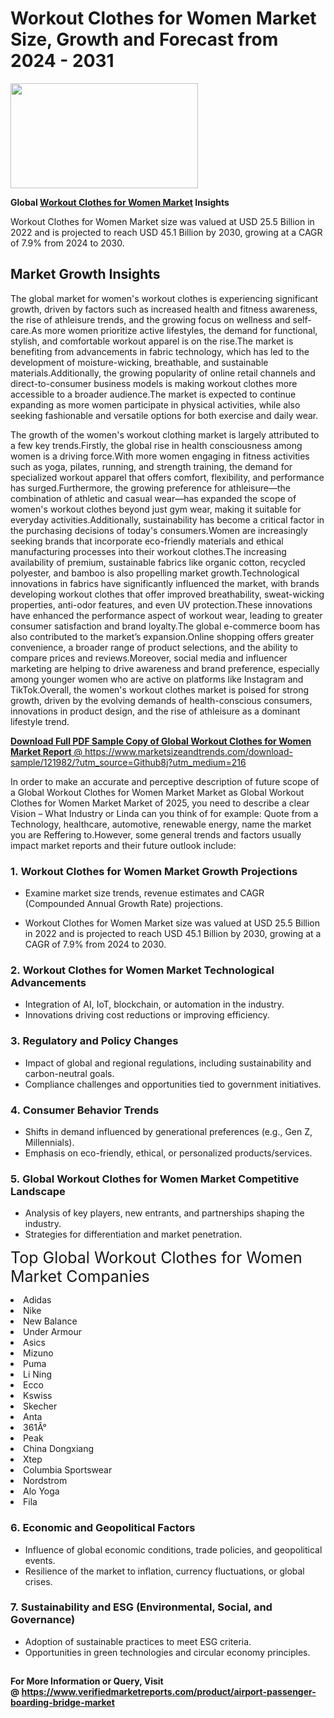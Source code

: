 <H1>Workout Clothes for Women Market Size, Growth and Forecast from 2024 - 2031</H1><img class="aligncenter size-medium wp-image-584254" src="https://thirdeyenews.in/wp-content/uploads/2024/09/Global-Market-Research-300x168.jpeg" alt="" width="300" height="168" /><p><strong>Global&nbsp;<a href="https://www.marketsizeandtrends.com/download-sample/121982/?utm_source=Github8j?utm_medium=216">Workout Clothes for Women Market</a> Insights</strong></p><p>Workout Clothes for Women Market size was valued at USD 25.5 Billion in 2022 and is projected to reach USD 45.1 Billion by 2030, growing at a CAGR of 7.9% from 2024 to 2030.</p><p><h2>Market Growth Insights</h2> <p>The global market for women's workout clothes is experiencing significant growth, driven by factors such as increased health and fitness awareness, the rise of athleisure trends, and the growing focus on wellness and self-care.As more women prioritize active lifestyles, the demand for functional, stylish, and comfortable workout apparel is on the rise.The market is benefiting from advancements in fabric technology, which has led to the development of moisture-wicking, breathable, and sustainable materials.Additionally, the growing popularity of online retail channels and direct-to-consumer business models is making workout clothes more accessible to a broader audience.The market is expected to continue expanding as more women participate in physical activities, while also seeking fashionable and versatile options for both exercise and daily wear.</p> <p><a href="#"></a></p> <p>The growth of the women's workout clothing market is largely attributed to a few key trends.Firstly, the global rise in health consciousness among women is a driving force.With more women engaging in fitness activities such as yoga, pilates, running, and strength training, the demand for specialized workout apparel that offers comfort, flexibility, and performance has surged.Furthermore, the growing preference for athleisure—the combination of athletic and casual wear—has expanded the scope of women's workout clothes beyond just gym wear, making it suitable for everyday activities.Additionally, sustainability has become a critical factor in the purchasing decisions of today's consumers.Women are increasingly seeking brands that incorporate eco-friendly materials and ethical manufacturing processes into their workout clothes.The increasing availability of premium, sustainable fabrics like organic cotton, recycled polyester, and bamboo is also propelling market growth.Technological innovations in fabrics have significantly influenced the market, with brands developing workout clothes that offer improved breathability, sweat-wicking properties, anti-odor features, and even UV protection.These innovations have enhanced the performance aspect of workout wear, leading to greater consumer satisfaction and brand loyalty.The global e-commerce boom has also contributed to the market’s expansion.Online shopping offers greater convenience, a broader range of product selections, and the ability to compare prices and reviews.Moreover, social media and influencer marketing are helping to drive awareness and brand preference, especially among younger women who are active on platforms like Instagram and TikTok.Overall, the women's workout clothes market is poised for strong growth, driven by the evolving demands of health-conscious consumers, innovations in product design, and the rise of athleisure as a dominant lifestyle trend.</p> <p><a href="#"></p><p><span class=""><strong>Download Full PDF Sample Copy of Global Workout Clothes for Women Market Report</strong> @ <a href="https://www.marketsizeandtrends.com/download-sample/121982/?utm_source=Github8j?utm_medium=216" target="_blank">https://www.marketsizeandtrends.com/download-sample/121982/?utm_source=Github8j?utm_medium=216</a></span></p><p>In order to make an accurate and perceptive description of future scope of a Global&nbsp;Workout Clothes for Women Market Market as Global&nbsp;Workout Clothes for Women Market Market of 2025, you need to describe a clear Vision &ndash; What Industry or Linda can you think of for example: Quote from a Technology, healthcare, automotive, renewable energy, name the market you are Reffering to.However, some general trends and factors usually impact market reports and their future outlook include:</p><h3>1.&nbsp;<strong>Workout Clothes for Women Market Growth Projections</strong></h3><ul><li>Examine market size trends, revenue estimates and CAGR (Compounded Annual Growth Rate) projections.</li><li><p>Workout Clothes for Women Market size was valued at USD 25.5 Billion in 2022 and is projected to reach USD 45.1 Billion by 2030, growing at a CAGR of 7.9% from 2024 to 2030.</p></li></ul><h3>2.&nbsp;<strong>Workout Clothes for Women Market Technological Advancements</strong></h3><ul><li>Integration of AI, IoT, blockchain, or automation in the industry.</li><li>Innovations driving cost reductions or improving efficiency.</li></ul><h3>3.&nbsp;<strong>Regulatory and Policy Changes</strong></h3><ul><li>Impact of global and regional regulations, including sustainability and carbon-neutral goals.</li><li>Compliance challenges and opportunities tied to government initiatives.</li></ul><h3>4.&nbsp;<strong>Consumer Behavior Trends</strong></h3><ul><li>Shifts in demand influenced by generational preferences (e.g., Gen Z, Millennials).</li><li>Emphasis on eco-friendly, ethical, or personalized products/services.</li></ul><h3>5.&nbsp;<strong>Global Workout Clothes for Women Market Competitive Landscape</strong></h3><ul><li>Analysis of key players, new entrants, and partnerships shaping the industry.</li><li>Strategies for differentiation and market penetration.</li></ul><p data-pm-slice="1 1 []"><span style="color: inherit; font-family: inherit; font-size: 25px;">Top Global Workout Clothes for Women Market Companies</span></p><div class="" data-test-id=""><p><li>Adidas</li><li> Nike</li><li> New Balance</li><li> Under Armour</li><li> Asics</li><li> Mizuno</li><li> Puma</li><li> Li Ning</li><li> Ecco</li><li> Kswiss</li><li> Skecher</li><li> Anta</li><li> 361Â°</li><li> Peak</li><li> China Dongxiang</li><li> Xtep</li><li> Columbia Sportswear</li><li> Nordstrom</li><li> Alo Yoga</li><li> Fila</li></p></div><h3>6.&nbsp;<strong>Economic and Geopolitical Factors</strong></h3><ul><li>Influence of global economic conditions, trade policies, and geopolitical events.</li><li>Resilience of the market to inflation, currency fluctuations, or global crises.</li></ul><h3>7.&nbsp;<strong>Sustainability and ESG (Environmental, Social, and Governance)</strong></h3><ul><li>Adoption of sustainable practices to meet ESG criteria.</li><li>Opportunities in green technologies and circular economy principles.</li></ul><h2><strong style="font-size: 14px;">For More Information or Query, Visit @&nbsp;</strong><a style="background-color: #ffffff; font-size: 14px;" href="https://www.marketsizeandtrends.com/report/workout-clothes-for-women-market/" target="_blank">https://www.verifiedmarketreports.com/product/airport-passenger-boarding-bridge-market</a></h2>